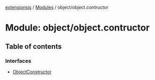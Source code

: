[extensionsjs](../README.md) / [Modules](../modules.md) / object/object.contructor

# Module: object/object.contructor

## Table of contents

### Interfaces

- [ObjectConstructor](../interfaces/object_object_contructor.ObjectConstructor.md)
